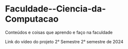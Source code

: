 # Faculdade--Ciencia-da-Computacao
 Conteúdos e coisas que aprendo e faço na faculdade

Link do vídeo do projeto 2° Semestre
2° semestre de 2024

